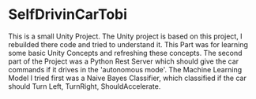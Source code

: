 # SelfDrivinCarTobi

This is a small Unity Project. The Unity project is based on this project, I rebuilded there code and tried to understand it.
This Part was for learning some basic Unity Concepts and refreshing these concepts.
The second part of the Project was a Python Rest Server which should give the car commands if it drives in the 'autonomous mode'.
The Machine Learning Model  I tried first was a Naive Bayes Classifier, which classified if the car should Turn Left, TurnRight, ShouldAccelerate.
